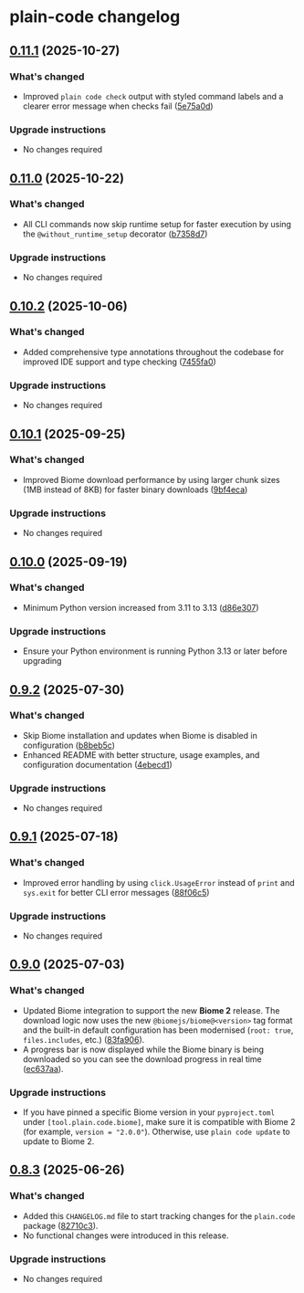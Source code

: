 # plain-code changelog

## [0.11.1](https://github.com/dropseed/plain/releases/plain-code@0.11.1) (2025-10-27)

### What's changed

- Improved `plain code check` output with styled command labels and a clearer error message when checks fail ([5e75a0d](https://github.com/dropseed/plain/commit/5e75a0d))

### Upgrade instructions

- No changes required

## [0.11.0](https://github.com/dropseed/plain/releases/plain-code@0.11.0) (2025-10-22)

### What's changed

- All CLI commands now skip runtime setup for faster execution by using the `@without_runtime_setup` decorator ([b7358d7](https://github.com/dropseed/plain/commit/b7358d7))

### Upgrade instructions

- No changes required

## [0.10.2](https://github.com/dropseed/plain/releases/plain-code@0.10.2) (2025-10-06)

### What's changed

- Added comprehensive type annotations throughout the codebase for improved IDE support and type checking ([7455fa0](https://github.com/dropseed/plain/commit/7455fa0))

### Upgrade instructions

- No changes required

## [0.10.1](https://github.com/dropseed/plain/releases/plain-code@0.10.1) (2025-09-25)

### What's changed

- Improved Biome download performance by using larger chunk sizes (1MB instead of 8KB) for faster binary downloads ([9bf4eca](https://github.com/dropseed/plain/commit/9bf4eca))

### Upgrade instructions

- No changes required

## [0.10.0](https://github.com/dropseed/plain/releases/plain-code@0.10.0) (2025-09-19)

### What's changed

- Minimum Python version increased from 3.11 to 3.13 ([d86e307](https://github.com/dropseed/plain/commit/d86e307))

### Upgrade instructions

- Ensure your Python environment is running Python 3.13 or later before upgrading

## [0.9.2](https://github.com/dropseed/plain/releases/plain-code@0.9.2) (2025-07-30)

### What's changed

- Skip Biome installation and updates when Biome is disabled in configuration ([b8beb5c](https://github.com/dropseed/plain/commit/b8beb5c))
- Enhanced README with better structure, usage examples, and configuration documentation ([4ebecd1](https://github.com/dropseed/plain/commit/4ebecd1))

### Upgrade instructions

- No changes required

## [0.9.1](https://github.com/dropseed/plain/releases/plain-code@0.9.1) (2025-07-18)

### What's changed

- Improved error handling by using `click.UsageError` instead of `print` and `sys.exit` for better CLI error messages ([88f06c5](https://github.com/dropseed/plain/commit/88f06c5))

### Upgrade instructions

- No changes required

## [0.9.0](https://github.com/dropseed/plain/releases/plain-code@0.9.0) (2025-07-03)

### What's changed

- Updated Biome integration to support the new **Biome 2** release. The download logic now uses the new `@biomejs/biome@<version>` tag format and the built-in default configuration has been modernised (`root: true`, `files.includes`, etc.) ([83fa906](https://github.com/dropseed/plain/commit/83fa906)).
- A progress bar is now displayed while the Biome binary is being downloaded so you can see the download progress in real time ([ec637aa](https://github.com/dropseed/plain/commit/ec637aa)).

### Upgrade instructions

- If you have pinned a specific Biome version in your `pyproject.toml` under `[tool.plain.code.biome]`, make sure it is compatible with Biome 2 (for example, `version = "2.0.0"`). Otherwise, use `plain code update` to update to Biome 2.

## [0.8.3](https://github.com/dropseed/plain/releases/plain-code@0.8.3) (2025-06-26)

### What's changed

- Added this `CHANGELOG.md` file to start tracking changes for the `plain.code` package ([82710c3](https://github.com/dropseed/plain/commit/82710c3)).
- No functional changes were introduced in this release.

### Upgrade instructions

- No changes required
